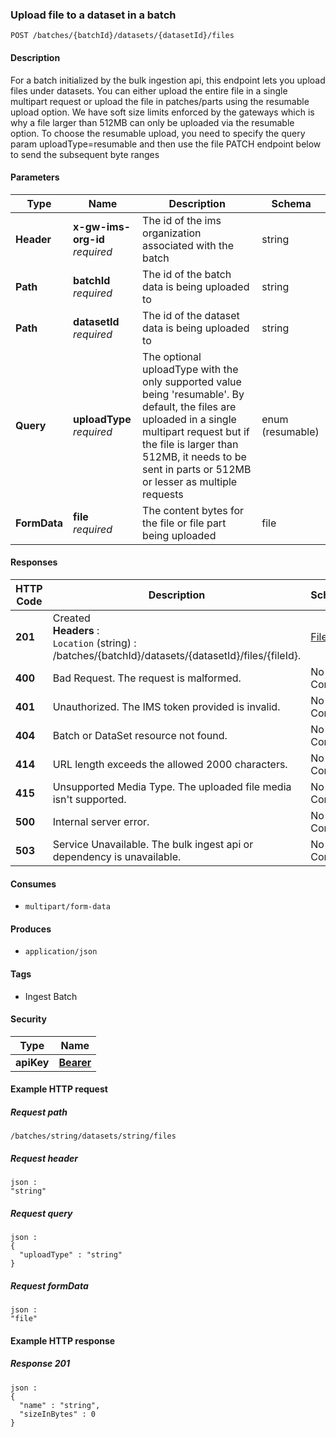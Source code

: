
<a name="uploadfile"></a>
### Upload file to a dataset in a batch
```
POST /batches/{batchId}/datasets/{datasetId}/files
```


#### Description
For a batch initialized by the bulk ingestion api, this endpoint lets you upload files under datasets. You can either upload the entire file in a single multipart request or upload the file in patches/parts using the resumable upload option. We have soft size limits enforced by the gateways which is why a file larger than 512MB can only be uploaded via the resumable option.
 To choose the resumable upload, you need to specify the query param uploadType=resumable and then use the file PATCH endpoint below to send the subsequent byte ranges


#### Parameters

|Type|Name|Description|Schema|
|---|---|---|---|
|**Header**|**x-gw-ims-org-id**  <br>*required*|The id of the ims organization associated with the batch|string|
|**Path**|**batchId**  <br>*required*|The id of the batch data is being uploaded to|string|
|**Path**|**datasetId**  <br>*required*|The id of the dataset data is being uploaded to|string|
|**Query**|**uploadType**  <br>*required*|The optional uploadType with the only supported value being 'resumable'. By default, the files are uploaded in a single multipart request but if the file is larger than 512MB, it needs to be sent in parts or 512MB or lesser as multiple requests|enum (resumable)|
|**FormData**|**file**  <br>*required*|The content bytes for the file or file part being uploaded|file|


#### Responses

|HTTP Code|Description|Schema|
|---|---|---|
|**201**|Created  <br>**Headers** :   <br>`Location` (string) : /batches/{batchId}/datasets/{datasetId}/files/{fileId}.|[File](../definitions/File.md#file)|
|**400**|Bad Request. The request is malformed.|No Content|
|**401**|Unauthorized. The IMS token provided is invalid.|No Content|
|**404**|Batch or DataSet resource not found.|No Content|
|**414**|URL length exceeds the allowed 2000 characters.|No Content|
|**415**|Unsupported Media Type. The uploaded file media isn't supported.|No Content|
|**500**|Internal server error.|No Content|
|**503**|Service Unavailable. The bulk ingest api or dependency is unavailable.|No Content|


#### Consumes

* `multipart/form-data`


#### Produces

* `application/json`


#### Tags

* Ingest Batch


#### Security

|Type|Name|
|---|---|
|**apiKey**|**[Bearer](security.md#bearer)**|


#### Example HTTP request

##### Request path
```
/batches/string/datasets/string/files
```


##### Request header
```
json :
"string"
```


##### Request query
```
json :
{
  "uploadType" : "string"
}
```


##### Request formData
```
json :
"file"
```


#### Example HTTP response

##### Response 201
```
json :
{
  "name" : "string",
  "sizeInBytes" : 0
}
```



